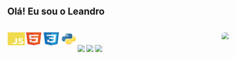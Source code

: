## Olá! Eu sou o Leandro

<div align="left">
  <a href="https://github.com/lpparanhos">

<div style="display: inline_block"><br>
  <img align="left" height="30" width="40" src="https://raw.githubusercontent.com/devicons/devicon/master/icons/javascript/javascript-plain.svg">
  <img align="left" height="30" width="40" src="https://raw.githubusercontent.com/devicons/devicon/master/icons/html5/html5-original.svg">
  <img align="left" height="30" width="40" src="https://raw.githubusercontent.com/devicons/devicon/master/icons/css3/css3-original.svg">
  <img align="left" height="30" width="40" src="https://raw.githubusercontent.com/devicons/devicon/master/icons/python/python-original.svg">
  <img align="right" height="96" style="border-radius:50px;" src="https://cdn.discordapp.com/attachments/907063654049005632/907063711523553340/1636330904.57922_745.png">
</div>

##
  
<div> 
  <a href="https://www.linkedin.com/in/leandro-pantoja-paranhos-620986203/" target="_blank"><img src="https://img.shields.io/badge/-LinkedIn-%230077B5?style=for-the-badge&logo=linkedin&logoColor=white" target="_blank"></a> 
  <a href = "mailto:paranhos.pan@gmail.com"><img src="https://img.shields.io/badge/-Gmail-%23333?style=for-the-badge&logo=gmail&logoColor=white" target="_blank"></a>
  <a href="https://instagram.com/leandroparanhos/" target="_blank"><img src="https://img.shields.io/badge/-Instagram-%23E4405F?style=for-the-badge&logo=instagram&logoColor=white" target="_blank"></a>
 
</div>
